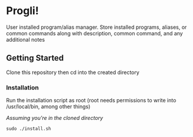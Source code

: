 # Progli!
User installed program/alias manager. Store installed programs, aliases, or common commands along with description, common command, and any additional notes

## Getting Started
Clone this repository then cd into the created directory

### Installation
Run the installation script as root (root needs permissions to write into /usr/local/bin, among other things)

*Assuming you're in the cloned directory*
```
sudo ./install.sh
```
